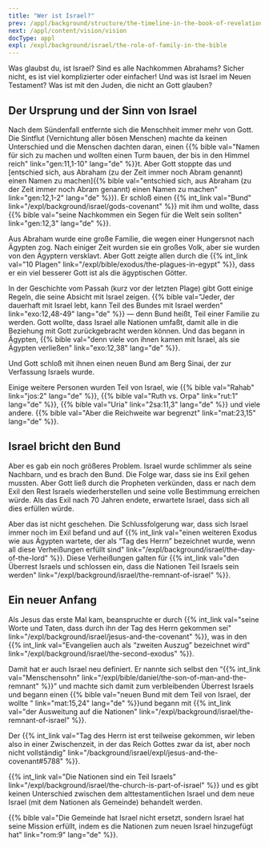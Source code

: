 ```yaml
---
title: "Wer ist Israel?"
prev: /appl/background/structure/the-timeline-in-the-book-of-revelation
next: /appl/content/vision/vision
docType: appl
expl: /expl/background/israel/the-role-of-family-in-the-bible
---
```


Was glaubst du, ist Israel? Sind es alle Nachkommen Abrahams? Sicher nicht, es ist viel komplizierter oder einfacher! Und was ist Israel im Neuen Testament? Was ist mit den Juden, die nicht an Gott glauben?

## Der Ursprung und der Sinn von Israel

<a name="bfb6"></a>
Nach dem Sündenfall entfernte sich die Menschheit immer mehr von Gott. Die Sintflut (Vernichtung aller bösen Menschen) machte da keinen Unterschied und die Menschen dachten daran, einen {{% bible val="Namen für sich zu machen und wollten einen Turm bauen, der bis in den Himmel reich" link="gen:11,1-10" lang="de" %}}t. Aber Gott stoppte das und [entschied sich, aus Abraham (zu der Zeit immer noch Abram genannt) einen Namen zu machen]{{% bible val="entschied sich, aus Abraham (zu der Zeit immer noch Abram genannt) einen Namen zu machen" link="gen:12,1-2" lang="de" %}}). Er schloß einen {{% int_link val="Bund" link="/expl/background/israel/gods-covenant" %}} mit ihm und wollte, dass {{% bible val="seine Nachkommen ein Segen für die Welt sein sollten" link="gen:12,3" lang="de" %}}.

Aus Abraham wurde eine große Familie, die wegen einer Hungersnot nach Ägypten zog. Nach einiger Zeit wurden sie ein großes Volk, aber sie wurden von den Ägyptern versklavt. Aber Gott zeigte allen durch die {{% int_link val="10 Plagen" link="/expl/bible/exodus/the-plagues-in-egypt" %}}, dass er ein viel besserer Gott ist als die ägyptischen Götter.

In der Geschichte vom Passah (kurz vor der letzten Plage) gibt Gott einige Regeln, die seine Absicht mit Israel zeigen. {{% bible val="Jeder, der dauerhaft mit Israel lebt, kann Teil des Bundes mit Israel werden" link="exo:12,48-49" lang="de" %}} — denn Bund heißt, Teil einer Familie zu werden. Gott wollte, dass Israel alle Nationen umfaßt, damit alle in die Beziehung mit Gott zurückgebracht werden können. Und das begann in Ägypten, {{% bible val="denn viele von ihnen kamen mit Israel, als sie Ägypten verließen" link="exo:12,38" lang="de" %}}.

Und Gott schloß mit ihnen einen neuen Bund am Berg Sinai, der zur Verfassung Israels wurde.

Einige weitere Personen wurden Teil von Israel, wie {{% bible val="Rahab" link="jos:2" lang="de" %}}, {{% bible val="Ruth vs. Orpa" link="rut:1" lang="de" %}}, {{% bible val="Uria" link="2sa:11,3" lang="de" %}} und viele andere. {{% bible val="Aber die Reichweite war begrenzt" link="mat:23,15" lang="de" %}}.

## Israel bricht den Bund

<a name="6581"></a>
Aber es gab ein noch größeres Problem. Israel wurde schlimmer als seine Nachbarn, und es brach den Bund. Die Folge war, dass sie ins Exil gehen mussten. Aber Gott ließ durch die Propheten verkünden, dass er nach dem Exil den Rest Israels wiederherstellen und seine volle Bestimmung erreichen würde. Als das Exil nach 70 Jahren endete, erwartete Israel, dass sich all dies erfüllen würde.

Aber das ist nicht geschehen. Die Schlussfolgerung war, dass sich Israel immer noch im Exil befand und auf {{% int_link val="einen weiteren Exodus wie aus Ägypten wartete, der als “Tag des Herrn” bezeichnet wurde, wenn all diese Verheißungen erfüllt sind" link="/expl/background/israel/the-day-of-the-lord" %}}. Diese Verheißungen galten für {{% int_link val="den Überrest Israels und schlossen ein, dass die Nationen Teil Israels sein werden" link="/expl/background/israel/the-remnant-of-israel" %}}.

## Ein neuer Anfang

<a name="12dc"></a>
Als Jesus das erste Mal kam, beanspruchte er durch {{% int_link val="seine Worte und Taten, dass durch ihn der Tag des Herrn gekommen sei" link="/expl/background/israel/jesus-and-the-covenant" %}}, was in den {{% int_link val="Evangelien auch als “zweiten Auszug” bezeichnet wird" link="/expl/background/israel/the-second-exodus" %}}.

Damit hat er auch Israel neu definiert. Er nannte sich selbst den “{{% int_link val="Menschensohn" link="/expl/bible/daniel/the-son-of-man-and-the-remnant" %}}” und machte sich damit zum verbleibenden Überrest Israels und begann einen {{% bible val="neuen Bund mit dem Teil von Israel, der wollte " link="mat:15,24" lang="de" %}}und begann mit {{% int_link val="der Ausweitung auf die Nationen" link="/expl/background/israel/the-remnant-of-israel" %}}.

Der {{% int_link val="Tag des Herrn ist erst teilweise gekommen, wir leben also in einer Zwischenzeit, in der das Reich Gottes zwar da ist, aber noch nicht vollständig" link="/background/israel/expl/jesus-and-the-covenant#5788" %}}.

{{% int_link val="Die Nationen sind ein Teil Israels" link="/expl/background/israel/the-church-is-part-of-israel" %}} und es gibt keinen Unterschied zwischen dem alttestamentlichen Israel und dem neue Israel (mit dem Nationen als Gemeinde) behandelt werden.

{{% bible val="Die Gemeinde hat Israel nicht ersetzt, sondern Israel hat seine Mission erfüllt, indem es die Nationen zum neuen Israel hinzugefügt hat" link="rom:9" lang="de" %}}.

